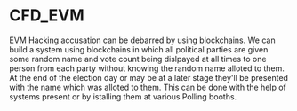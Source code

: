 # CFD_EVM
EVM Hacking accusation can be debarred by using blockchains.
We can build a system using blockchains in which all political parties are given some random name and vote count being dislpayed at all times to one person from each party without knowing the random name alloted to them.
At the end of the election day or may be at a later stage they'll be presented with the name which was alloted to them.
This can be done with the help of systems present or by istalling them at various Polling booths.
